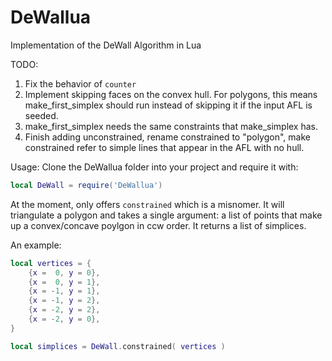 # DeWallua
 Implementation of the DeWall Algorithm in Lua

TODO:
1. Fix the behavior of `counter`  
2. Implement skipping faces on the convex hull. For polygons, this means make_first_simplex should run instead of skipping it if the input AFL is seeded.
3. make_first_simplex needs the same constraints that make_simplex has.
4. Finish adding unconstrained, rename constrained to "polygon", make constrained refer to simple lines that appear in the AFL with no hull.

Usage:
Clone the DeWallua folder into your project and require it with:  
```lua
local DeWall = require('DeWallua')
```
At the moment, only offers `constrained` which is a misnomer. It will triangulate a polygon and takes a single argument: a list of points that make up a convex/concave poylgon in ccw order. It returns a list of simplices. 

An example:
```lua
local vertices = {
	{x =  0, y = 0}, 
	{x =  0, y = 1}, 
	{x = -1, y = 1}, 
	{x = -1, y = 2}, 
	{x = -2, y = 2}, 
	{x = -2, y = 0}, 
}

local simplices = DeWall.constrained( vertices )
```

